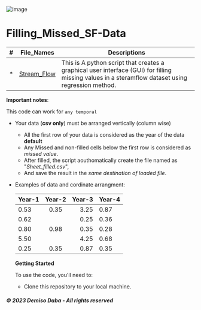 ![image](https://github.com/DemisoDaba/Filling_Missed-Data/assets/125874545/1d335119-c2c4-450f-8d0c-2ac529fb51c8)

# Filling_Missed_SF-Data

#|File_Names|Descriptions
---|:---:|---
*|[Stream_Flow](./Fill_Stream_Flow.py)| This is A python script that creates a graphical user interface (GUI) for filling missing values in a steramflow dataset using regression method.

**Important notes**:

This code can work for ``any temporal``
- Your data (**csv only**) must be arranged vertically (column wise)
    - All the first row of your data is considered as the year of the data **default**
    - Any Missed and non-filled cells below the first row is considered as *missed value*.
    - After filled, the script aouthomatically create the file named as "*Sheet_filled.csv*",
    - And save the result in the *same destination of loaded file*.
      
- Examples of data and cordinate arrangment:

  Year-1|Year-2|Year-3|Year-4
  :---|:---:|---:|---
  0.53|0.35|3.25|0.87
  0.62||0.25|0.36
  0.80|0.98|0.35|0.28
  5.50||4.25|0.68
  0.25|0.35|0.87|0.35

  **Getting Started**

  To use the code, you'll need to:
   - Clone this repository to your local machine.

##### © 2023 **Demiso Daba - All rights reserved**
